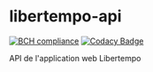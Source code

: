 # libertempo-api
[![BCH compliance](https://bettercodehub.com/edge/badge/Libertempo/libertempo-api?branch=develop)](https://bettercodehub.com/)
[![Codacy Badge](https://api.codacy.com/project/badge/Grade/c9248e3a815347209c8e56d2291f0da7)](https://www.codacy.com/app/Libertempo/libertempo-api?utm_source=github.com&amp;utm_medium=referral&amp;utm_content=Libertempo/libertempo-api&amp;utm_campaign=Badge_Grade)

API de l'application web Libertempo
